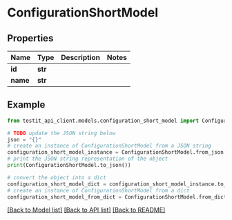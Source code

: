 # ConfigurationShortModel


## Properties

Name | Type | Description | Notes
------------ | ------------- | ------------- | -------------
**id** | **str** |  | 
**name** | **str** |  | 

## Example

```python
from testit_api_client.models.configuration_short_model import ConfigurationShortModel

# TODO update the JSON string below
json = "{}"
# create an instance of ConfigurationShortModel from a JSON string
configuration_short_model_instance = ConfigurationShortModel.from_json(json)
# print the JSON string representation of the object
print(ConfigurationShortModel.to_json())

# convert the object into a dict
configuration_short_model_dict = configuration_short_model_instance.to_dict()
# create an instance of ConfigurationShortModel from a dict
configuration_short_model_from_dict = ConfigurationShortModel.from_dict(configuration_short_model_dict)
```
[[Back to Model list]](../README.md#documentation-for-models) [[Back to API list]](../README.md#documentation-for-api-endpoints) [[Back to README]](../README.md)


